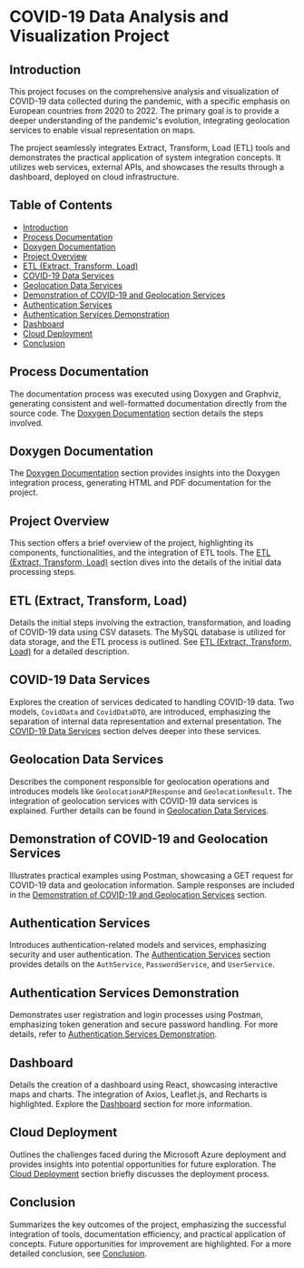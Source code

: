 # COVID-19 Data Analysis and Visualization Project

## Introduction

This project focuses on the comprehensive analysis and visualization of COVID-19 data collected during the pandemic, with a specific emphasis on European countries from 2020 to 2022. The primary goal is to provide a deeper understanding of the pandemic's evolution, integrating geolocation services to enable visual representation on maps.

The project seamlessly integrates Extract, Transform, Load (ETL) tools and demonstrates the practical application of system integration concepts. It utilizes web services, external APIs, and showcases the results through a dashboard, deployed on cloud infrastructure.

## Table of Contents

- [Introduction](#introduction)
- [Process Documentation](#process-documentation)
- [Doxygen Documentation](#doxygen-documentation)
- [Project Overview](#project-overview)
- [ETL (Extract, Transform, Load)](#etl-extract-transform-load)
- [COVID-19 Data Services](#covid-19-data-services)
- [Geolocation Data Services](#geolocation-data-services)
- [Demonstration of COVID-19 and Geolocation Services](#demonstration-of-covid-19-and-geolocation-services)
- [Authentication Services](#authentication-services)
- [Authentication Services Demonstration](#authentication-services-demonstration)
- [Dashboard](#dashboard)
- [Cloud Deployment](#cloud-deployment)
- [Conclusion](#conclusion)

## Process Documentation

The documentation process was executed using Doxygen and Graphviz, generating consistent and well-formatted documentation directly from the source code. The [Doxygen Documentation](#doxygen-documentation) section details the steps involved.

## Doxygen Documentation

The [Doxygen Documentation](#doxygen-documentation) section provides insights into the Doxygen integration process, generating HTML and PDF documentation for the project.

## Project Overview

This section offers a brief overview of the project, highlighting its components, functionalities, and the integration of ETL tools. The [ETL (Extract, Transform, Load)](#etl-extract-transform-load) section dives into the details of the initial data processing steps.

## ETL (Extract, Transform, Load)

Details the initial steps involving the extraction, transformation, and loading of COVID-19 data using CSV datasets. The MySQL database is utilized for data storage, and the ETL process is outlined. See [ETL (Extract, Transform, Load)](#etl-extract-transform-load) for a detailed description.

## COVID-19 Data Services

Explores the creation of services dedicated to handling COVID-19 data. Two models, `CovidData` and `CovidDataDTO`, are introduced, emphasizing the separation of internal data representation and external presentation. The [COVID-19 Data Services](#covid-19-data-services) section delves deeper into these services.

## Geolocation Data Services

Describes the component responsible for geolocation operations and introduces models like `GeolocationAPIResponse` and `GeolocationResult`. The integration of geolocation services with COVID-19 data services is explained. Further details can be found in [Geolocation Data Services](#geolocation-data-services).

## Demonstration of COVID-19 and Geolocation Services

Illustrates practical examples using Postman, showcasing a GET request for COVID-19 data and geolocation information. Sample responses are included in the [Demonstration of COVID-19 and Geolocation Services](#demonstration-of-covid-19-and-geolocation-services) section.

## Authentication Services

Introduces authentication-related models and services, emphasizing security and user authentication. The [Authentication Services](#authentication-services) section provides details on the `AuthService`, `PasswordService`, and `UserService`.

## Authentication Services Demonstration

Demonstrates user registration and login processes using Postman, emphasizing token generation and secure password handling. For more details, refer to [Authentication Services Demonstration](#authentication-services-demonstration).

## Dashboard

Details the creation of a dashboard using React, showcasing interactive maps and charts. The integration of Axios, Leaflet.js, and Recharts is highlighted. Explore the [Dashboard](#dashboard) section for more information.

## Cloud Deployment

Outlines the challenges faced during the Microsoft Azure deployment and provides insights into potential opportunities for future exploration. The [Cloud Deployment](#cloud-deployment) section briefly discusses the deployment process.

## Conclusion

Summarizes the key outcomes of the project, emphasizing the successful integration of tools, documentation efficiency, and practical application of concepts. Future opportunities for improvement are highlighted. For a more detailed conclusion, see [Conclusion](#conclusion).
